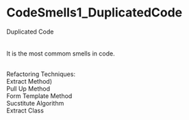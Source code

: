 # CodeSmells1_DuplicatedCode
Duplicated Code <br /><br /><br />
It is the most commom smells in code.<br /><br />

Refactoring Techniques:<br />
Extract Method)<br />
Pull Up Method<br />
Form Template Method<br />
Sucstitute Algorithm<br />
Extract Class
